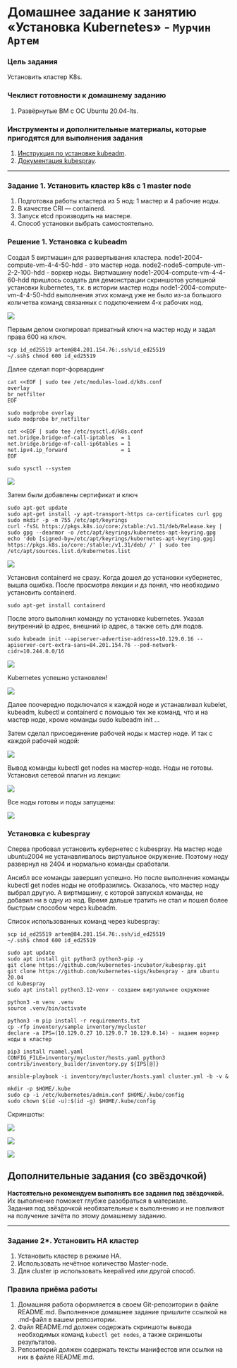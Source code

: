 # Домашнее задание к занятию «Установка Kubernetes» - `Мурчин Артем`

### Цель задания

Установить кластер K8s.

### Чеклист готовности к домашнему заданию

1. Развёрнутые ВМ с ОС Ubuntu 20.04-lts.


### Инструменты и дополнительные материалы, которые пригодятся для выполнения задания

1. [Инструкция по установке kubeadm](https://kubernetes.io/docs/setup/production-environment/tools/kubeadm/create-cluster-kubeadm/).
2. [Документация kubespray](https://kubespray.io/).

-----

### Задание 1. Установить кластер k8s с 1 master node

1. Подготовка работы кластера из 5 нод: 1 мастер и 4 рабочие ноды.
2. В качестве CRI — containerd.
3. Запуск etcd производить на мастере.
4. Способ установки выбрать самостоятельно.

### Решение 1. Установка с kubeadm

Создал 5 виртмашин для развертывания кластера. node1-2004-compute-vm-4-4-50-hdd - это мастер нода. node2-node5-compute-vm-2-2-100-hdd - воркер ноды. Виртмашину node1-2004-compute-vm-4-4-60-hdd пришлось создать для демонстрации скриншотов успешной установки kubernetes, т.к. в истории мастер ноды node1-2004-compute-vm-4-4-50-hdd выполнения этих команд уже не было из-за большого количетва команд связанных с подключением 4-х рабочих нод.

![](https://github.com/artmur1/22-3.2-K8S/blob/main/img/22-3_2-01.png)

Первым делом скопировал приватный ключ на мастер ноду и задал права 600 на ключ.

    scp id_ed25519 artem@84.201.154.76:.ssh/id_ed25519
    ~/.ssh$ chmod 600 id_ed25519

Далее сделал порт-форвардинг

    cat <<EOF | sudo tee /etc/modules-load.d/k8s.conf
    overlay
    br_netfilter
    EOF
    
    sudo modprobe overlay
    sudo modprobe br_netfilter
    
    cat <<EOF | sudo tee /etc/sysctl.d/k8s.conf
    net.bridge.bridge-nf-call-iptables  = 1
    net.bridge.bridge-nf-call-ip6tables = 1
    net.ipv4.ip_forward                 = 1
    EOF
    
    sudo sysctl --system

![](https://github.com/artmur1/22-3.2-K8S/blob/main/img/22-3_2-02-01.png)

Затем были добавлены сертификат и ключ

    sudo apt-get update
    sudo apt-get install -y apt-transport-https ca-certificates curl gpg
    sudo mkdir -p -m 755 /etc/apt/keyrings
    curl -fsSL https://pkgs.k8s.io/core:/stable:/v1.31/deb/Release.key | sudo gpg --dearmor -o /etc/apt/keyrings/kubernetes-apt-keyring.gpg
    echo 'deb [signed-by=/etc/apt/keyrings/kubernetes-apt-keyring.gpg] https://pkgs.k8s.io/core:/stable:/v1.31/deb/ /' | sudo tee /etc/apt/sources.list.d/kubernetes.list

![](https://github.com/artmur1/22-3.2-K8S/blob/main/img/22-3_2-02-02.png)

Установил containerd не сразу. Когда дошел до установки кубернетес, вышла ошибка. После просмотра лекции и дз понял, что необходимо установить containerd.

    sudo apt-get install containerd

После этого выполнил команду по установке kubernetes. Указал внутренний ip адрес, внешний ip адрес, а также сеть для подов.

    sudo kubeadm init --apiserver-advertise-address=10.129.0.16 --apiserver-cert-extra-sans=84.201.154.76 --pod-network-cidr=10.244.0.0/16

![](https://github.com/artmur1/22-3.2-K8S/blob/main/img/22-3_2-02-03.png)

Kubernetes успешно установлен!

![](https://github.com/artmur1/22-3.2-K8S/blob/main/img/22-3_2-02-04.png)

Далее поочередно подключался к каждой ноде и устанавливал kubelet, kubeadm, kubectl и containerd с помошью тех же команд, что и на мастер ноде, кроме команды sudo kubeadm init ...

Затем сделал присоединение рабочей ноды к мастер ноде. И так с каждой рабочей нодой:

![](https://github.com/artmur1/22-3.2-K8S/blob/main/img/22-3_2-02-05.png)

Вывод команды kubectl get nodes на мастер-ноде. Ноды не готовы. Установил сетевой плагин из лекции:

![](https://github.com/artmur1/22-3.2-K8S/blob/main/img/22-3_2-02-06.png)

Все ноды готовы и поды запущены:

![](https://github.com/artmur1/22-3.2-K8S/blob/main/img/22-3_2-02-07.png)

### Установка с kubespray

Сперва пробовал установить кубернетес с kubespray. На мастер ноде ubuntu2004 не устанавливалось виртуальное окружение. Поэтому ноду развернул на 2404 и нормально команды сработали.

Ансибл все команды завершил успешно. Но после выполнения команды kubectl get nodes ноды не отобразились. Оказалось, что мастер ноду выбрал другую. А виртмашину, с которой запускал команды, не добавил ни в одну из нод. Время дальше тратить не стал и пошел более быстрым способом через kubeadm.

Список использованных команд через kubespray:

    scp id_ed25519 artem@84.201.154.76:.ssh/id_ed25519
    ~/.ssh$ chmod 600 id_ed25519
    
    sudo apt update
    sudo apt install git python3 python3-pip -y
    git clone https://github.com/kubernetes-incubator/kubespray.git
    git clone https://github.com/kubernetes-sigs/kubespray - для ubuntu 20.04
    cd kubespray
    sudo apt install python3.12-venv - создаем виртуальное окружение
    
    python3 -m venv .venv
    source .venv/bin/activate
    
    python3 -m pip install -r requirements.txt
    cp -rfp inventory/sample inventory/mycluster
    declare -a IPS=(10.129.0.27 10.129.0.7 10.129.0.14) - задаем воркер ноды в кластер
    
    pip3 install ruamel.yaml
    CONFIG_FILE=inventory/mycluster/hosts.yaml python3 contrib/inventory_builder/inventory.py ${IPS[@]}
    
    ansible-playbook -i inventory/mycluster/hosts.yaml cluster.yml -b -v &
    
    mkdir -p $HOME/.kube
    sudo cp -i /etc/kubernetes/admin.conf $HOME/.kube/config
    sudo chown $(id -u):$(id -g) $HOME/.kube/config

Скриншоты:

![](https://github.com/artmur1/22-3.2-K8S/blob/main/img/22-3_2-01-01.png)

![](https://github.com/artmur1/22-3.2-K8S/blob/main/img/22-3_2-01-02.png)

![](https://github.com/artmur1/22-3.2-K8S/blob/main/img/22-3_2-01-03.png)

## Дополнительные задания (со звёздочкой)

**Настоятельно рекомендуем выполнять все задания под звёздочкой.** Их выполнение поможет глубже разобраться в материале.   
Задания под звёздочкой необязательные к выполнению и не повлияют на получение зачёта по этому домашнему заданию. 

------
### Задание 2*. Установить HA кластер

1. Установить кластер в режиме HA.
2. Использовать нечётное количество Master-node.
3. Для cluster ip использовать keepalived или другой способ.

### Правила приёма работы

1. Домашняя работа оформляется в своем Git-репозитории в файле README.md. Выполненное домашнее задание пришлите ссылкой на .md-файл в вашем репозитории.
2. Файл README.md должен содержать скриншоты вывода необходимых команд `kubectl get nodes`, а также скриншоты результатов.
3. Репозиторий должен содержать тексты манифестов или ссылки на них в файле README.md.
